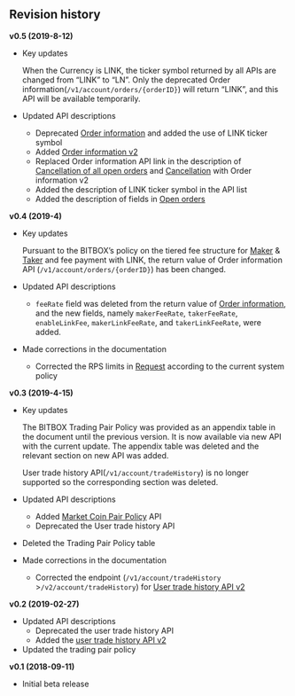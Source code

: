 ## Revision history

**v0.5 (2019-8-12)**

  - Key updates
    
    When the Currency is LINK, the ticker symbol returned by all APIs are changed from “LINK” to “LN”. Only the deprecated Order information(`/v1/account/orders/{orderID}`) will return “LINK”, and this API will be available temporarily.

  - Updated API descriptions
    
      - Deprecated [Order information](/api/account/v1-account-orders-orderID-get.md#order-information-deprecated) and added the use of LINK ticker symbol
      - Added [Order information v2](/api/account/v2-account-orders-orderID-get.md#order-information-v2)
      - Replaced Order information API link in the description of [Cancellation of all open orders](/api/trade/v1-trade-openOrders-delete.md#cancellation-of-all-open-orders) and [Cancellation](/api/trade/v1-trade-orders-delete.md#cancellation) with Order information v2
      - Added the description of LINK ticker symbol in the API list
      - Added the description of fields in [Open orders](/api/trade/v1-trade-openOrders-get.md#open-orders)

**v0.4 (2019-4)**

  - Key updates
    
    Pursuant to the BITBOX’s policy on the tiered fee structure for [Maker](/5_Terms.md#maker) & [Taker](/5_Terms.md#taker) and fee payment with LINK, the return value of Order information API (`/v1/account/orders/{orderID}`) has been changed.

  - Updated API descriptions
    
      - `feeRate` field was deleted from the return value of [Order information](/api/account/v1-account-orders-orderID-get.md#order-information-deprecated), and the new fields, namely `makerFeeRate`, `takerFeeRate`, `enableLinkFee`, `makerLinkFeeRate`, and `takerLinkFeeRate`, were added.

  - Made corrections in the documentation
    
      - Corrected the RPS limits in [Request](/1_Overview.md#request) according to the current system policy

**v0.3 (2019-4-15)**

  - Key updates
    
    The BITBOX Trading Pair Policy was provided as an appendix table in the document until the previous version. It is now available via new API with the current update.
    The appendix table was deleted and the relevant section on new API was added.
    
    User trade history API(`/v1/account/tradeHistory`) is no longer supported so the corresponding section was deleted.

  - Updated API descriptions
    
      - Added [Market Coin Pair Policy](/api/market/v1-market-public-coins-pairPolicy-get.md#market-coin-pair-policy) API
      - Deprecated the User trade history API

  - Deleted the Trading Pair Policy table

  - Made corrections in the documentation
    
      - Corrected the endpoint (`/v1/account/tradeHistory` \>`/v2/account/tradeHistory`) for [User trade history API v2](/api/account/v2-account-tradeHistory-get.md#user-trade-history-v2)

**v0.2 (2019-02-27)**

  - Updated API descriptions
      - Deprecated the user trade history API
      - Added the [user trade history API v2](/api/account/v2-account-tradeHistory-get.md#user-trade-history-v2)
  - Updated the trading pair policy

**v0.1 (2018-09-11)**

  - Initial beta release
